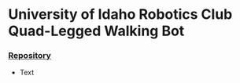 # University of Idaho Robotics Club Quad-Legged Walking Bot

### [Repository](https://github.com/Robot-Builders-Team-University-of-Idaho/Quad_Walker_Bot)

- Text
